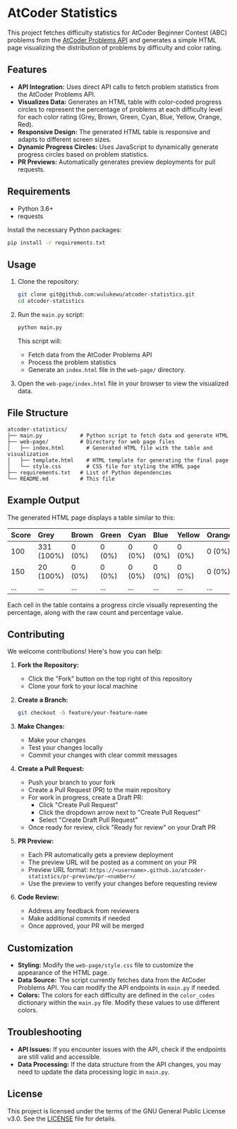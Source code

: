 # AtCoder Statistics

This project fetches difficulty statistics for AtCoder Beginner Contest (ABC) problems from the [AtCoder Problems API](https://kenkoooo.com/atcoder/#/api) and generates a simple HTML page visualizing the distribution of problems by difficulty and color rating.

## Features

- **API Integration:** Uses direct API calls to fetch problem statistics from the AtCoder Problems API.
- **Visualizes Data:** Generates an HTML table with color-coded progress circles to represent the percentage of problems at each difficulty level for each color rating (Grey, Brown, Green, Cyan, Blue, Yellow, Orange, Red).
- **Responsive Design:** The generated HTML table is responsive and adapts to different screen sizes.
- **Dynamic Progress Circles:** Uses JavaScript to dynamically generate progress circles based on problem statistics.
- **PR Previews:** Automatically generates preview deployments for pull requests.

## Requirements

- Python 3.6+
- requests

Install the necessary Python packages:

```bash
pip install -r requirements.txt
```

## Usage

1.  Clone the repository:

    ```bash
    git clone git@github.com:wulukewu/atcoder-statistics.git
    cd atcoder-statistics
    ```

2.  Run the `main.py` script:

    ```bash
    python main.py
    ```

    This script will:

    - Fetch data from the AtCoder Problems API
    - Process the problem statistics
    - Generate an `index.html` file in the `web-page/` directory.

3.  Open the `web-page/index.html` file in your browser to view the visualized data.

## File Structure

```
atcoder-statistics/
├── main.py            # Python script to fetch data and generate HTML
├── web-page/          # Directory for web page files
│   ├── index.html       # Generated HTML file with the table and visualization
│   ├── template.html    # HTML template for generating the final page
│   └── style.css        # CSS file for styling the HTML page
├── requirements.txt   # List of Python dependencies
└── README.md          # This file
```

## Example Output

The generated HTML page displays a table similar to this:

| Score    | Grey       | Brown  | Green  | Cyan   | Blue   | Yellow | Orange | Red    |
| :------- | :--------- | :----- | :----- | :----- | :----- | :----- | :----- | :----- |
| 100      | 331 (100%) | 0 (0%) | 0 (0%) | 0 (0%) | 0 (0%) | 0 (0%) | 0 (0%) | 0 (0%) |
| 150      | 20 (100%)  | 0 (0%) | 0 (0%) | 0 (0%) | 0 (0%) | 0 (0%) | 0 (0%) | 0 (0%) |
| ...      | ...        | ...    | ...    | ...    | ...    | ...    | ...    | ...    |

Each cell in the table contains a progress circle visually representing the percentage, along with the raw count and percentage value.

## Contributing

We welcome contributions! Here's how you can help:

1. **Fork the Repository:**

   - Click the "Fork" button on the top right of this repository
   - Clone your fork to your local machine

2. **Create a Branch:**

   ```bash
   git checkout -b feature/your-feature-name
   ```

3. **Make Changes:**

   - Make your changes
   - Test your changes locally
   - Commit your changes with clear commit messages

4. **Create a Pull Request:**

   - Push your branch to your fork
   - Create a Pull Request (PR) to the main repository
   - For work in progress, create a Draft PR:
     - Click "Create Pull Request"
     - Click the dropdown arrow next to "Create Pull Request"
     - Select "Create Draft Pull Request"
   - Once ready for review, click "Ready for review" on your Draft PR

5. **PR Preview:**

   - Each PR automatically gets a preview deployment
   - The preview URL will be posted as a comment on your PR
   - Preview URL format: `https://<username>.github.io/atcoder-statistics/pr-preview/pr-<number>/`
   - Use the preview to verify your changes before requesting review

6. **Code Review:**
   - Address any feedback from reviewers
   - Make additional commits if needed
   - Once approved, your PR will be merged

## Customization

- **Styling:** Modify the `web-page/style.css` file to customize the appearance of the HTML page.
- **Data Source:** The script currently fetches data from the AtCoder Problems API. You can modify the API endpoints in `main.py` if needed.
- **Colors:** The colors for each difficulty are defined in the `color_codes` dictionary within the `main.py` file. Modify these values to use different colors.

## Troubleshooting

- **API Issues:** If you encounter issues with the API, check if the endpoints are still valid and accessible.
- **Data Processing:** If the data structure from the API changes, you may need to update the data processing logic in `main.py`.

## License

This project is licensed under the terms of the GNU General Public License v3.0. See the [LICENSE](LICENSE) file for details.
